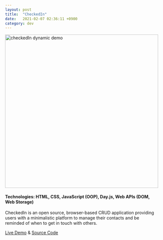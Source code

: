 ```yaml
---
layout: post
title:  "CheckedIn"
date:   2021-02-07 02:36:11 +0900
category: dev
---
```

<a href="https://jinyoungch0i.github.io/checkedin./">
    <img src="{{site.base_url}}/dev/assets/images/checkedin.gif" alt='checkedIn dynamic demo' width="500">
</a>

#### **Technologies**: HTML, CSS, JavaScript (OOP), Day.js, Web APIs (DOM, Web Storage)

CheckedIn is an open source, browser-based CRUD application providing users with a minimalistic platform to manage their contacts and be reminded of when to get in touch with others. 

[Live Demo](https://jinyoungch0i.github.io/checkedin./) & [Source Code](https://github.com/jinyoungch0i/checkedin.)
